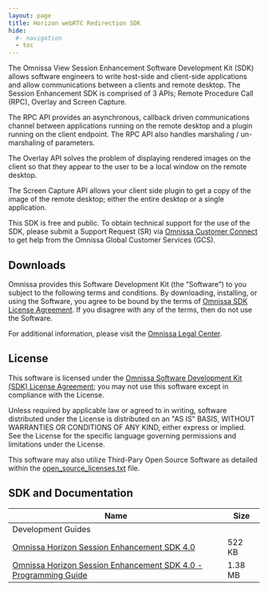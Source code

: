```yaml
---
layout: page
title: Horizon webRTC Redirection SDK
hide:
  #- navigation
  - toc
---
```


The Omnissa View Session Enhancement Software Development Kit (SDK) allows software engineers to write host-side and client-side applications and allow communications between a clients and remote desktop. The Session Enhancement SDK is comprised of 3 APIs; Remote Procedure Call (RPC), Overlay and Screen Capture.

The RPC API provides an asynchronous, callback driven communications channel between applications running on the remote desktop and a plugin running on the client endpoint. The RPC API also handles marshaling / un-marshaling of parameters.

The Overlay API solves the problem of displaying rendered images on the client so that they appear to the user to be a local window on the remote desktop.

The Screen Capture API allows your client side plugin to get a copy of the image of the remote desktop; either the entire desktop or a single application.

This SDK is free and public. To obtain technical support for the use of the SDK, please submit a Support Request (SR) via [Omnissa Customer Connect](https://customerconnect.omnissa.com/home) to get help from the Omnissa Global Customer Services (GCS).

## Downloads

Omnissa provides this Software Development Kit (the “Software”) to you subject to the following terms and conditions. By downloading, installing, or using the Software, you agree to be bound by the terms of [Omnissa SDK License Agreement](https://static.omnissa.com/sites/default/files/omnissa-sdk-agreement.pdf). If you disagree with any of the terms, then do not use the Software.

For additional information, please visit the [Omnissa Legal Center](https://www.omnissa.com/legal-center/).

## License

This software is licensed under the [Omnissa Software Development Kit (SDK) License Agreement](https://static.omnissa.com/sites/default/files/omnissa-sdk-agreement.pdf); you may not use this software except in compliance with the License.

Unless required by applicable law or agreed to in writing, software distributed under the License is distributed on an "AS IS" BASIS, WITHOUT WARRANTIES OR CONDITIONS OF ANY KIND, either express or implied. See the License for the specific language governing permissions and limitations under the License.

This software may also utilize Third-Pary Open Source Software as detailed within the [open_source_licenses.txt](open_source_licenses.txt) file.

## SDK and Documentation

| Name | Size |	 
| --- | --- |
|Development Guides |  |
| [Omnissa Horizon Session Enhancement SDK 4.0](./versions/4.0/horizon-vdpservice-sdk-4.0.14304348675.zip) | 522 KB |
| [Omnissa Horizon Session Enhancement SDK 4.0 - Programming Guide](./versions/4.0/horizon-vdpservice-sdk-programming-guide-4.0.pdf) | 1.38 MB |

